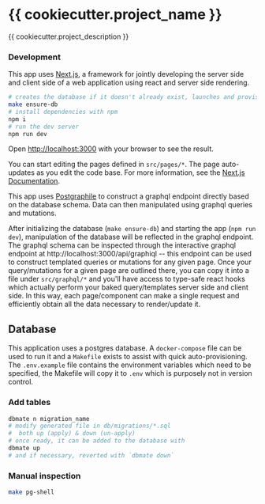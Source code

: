 # {{ cookiecutter.project_name }}

{{ cookiecutter.project_description }}

### Development
This app uses [Next.js](https://nextjs.org/), a framework for jointly developing the server side and client side of a web application using react and server side rendering.

```bash
# creates the database if it doesn't already exist, launches and provisions it
make ensure-db
# install dependencies with npm
npm i
# run the dev server
npm run dev
```

Open [http://localhost:3000](http://localhost:3000) with your browser to see the result.

You can start editing the pages defined in `src/pages/*`. The page auto-updates as you edit the code base. For more information, see the [Next.js Documentation](https://nextjs.org/docs).

This app uses [Postgraphile](https://www.graphile.org/postgraphile/) to construct a graphql endpoint directly based on the database schema. Data can then manipulated using graphql queries and mutations.

After initializing the database (`make ensure-db`) and starting the app (`npm run dev`), manipulation of the database will be reflected in the graphql endpoint. The graphql schema can be inspected through the interactive graphql endpoint at http://localhost:3000/api/graphiql -- this endpoint can be used to construct templated queries or mutations for any given page. Once your query/mutations for a given page are outlined there, you can copy it into a file under `src/graphql/*` and you'll have access to type-safe react hooks which actually perform your baked query/templates server side and client side. In this way, each page/component can make a single request and efficiently obtain all the data necessary to render/update it.

## Database
This application uses a postgres database. A `docker-compose` file can be used to run it and a `Makefile` exists to assist with quick auto-provisioning. The `.env.example` file contains the environment variables which need to be specified, the Makefile will copy it to `.env` which is purposely not in version control.

### Add tables
```bash
dbmate n migration_name
# modify generated file in db/migrations/*.sql
#  both up (apply) & down (un-apply)
# once ready, it can be added to the database with
dbmate up
# and if necessary, reverted with `dbmate down`
```

### Manual inspection
```bash
make pg-shell
```
